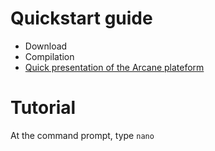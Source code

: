 # Quickstart guide
- Download
- Compilation
- [Quick presentation of the Arcane plateform](https://PresentationLink.md)

# Tutorial
At the command prompt, type `nano`
